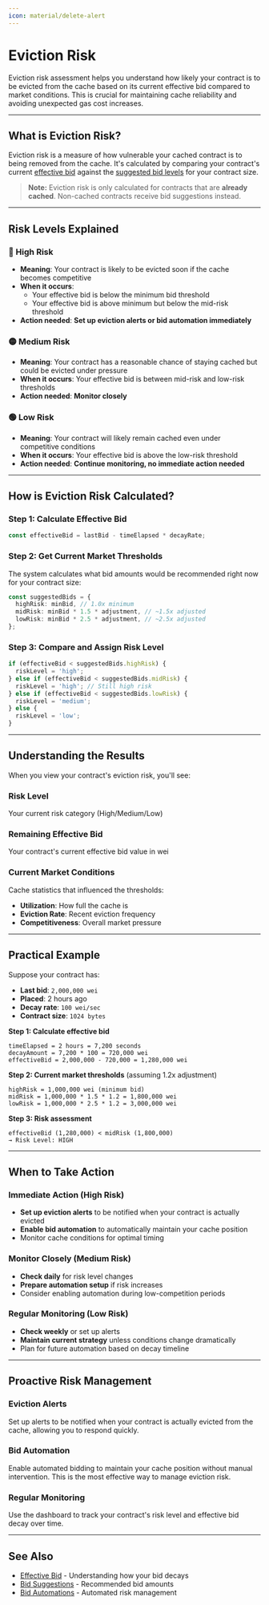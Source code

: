 ```yaml
---
icon: material/delete-alert
---
```


# **Eviction Risk**

Eviction risk assessment helps you understand how likely your contract is to be evicted from the cache based on its current effective bid compared to market conditions. This is crucial for maintaining cache reliability and avoiding unexpected gas cost increases.

---

## **What is Eviction Risk?**

Eviction risk is a measure of how vulnerable your cached contract is to being removed from the cache. It's calculated by comparing your contract's current [effective bid](effective-bid.md) against the [suggested bid levels](bid-suggestions.md) for your contract size.

> **Note:** Eviction risk is only calculated for contracts that are **already cached**. Non-cached contracts receive bid suggestions instead.

---

## **Risk Levels Explained**

### **🔴 High Risk**

- **Meaning**: Your contract is likely to be evicted soon if the cache becomes competitive
- **When it occurs**:
  - Your effective bid is below the minimum bid threshold
  - Your effective bid is above minimum but below the mid-risk threshold
- **Action needed**: **Set up eviction alerts or bid automation immediately**

### **🟡 Medium Risk**

- **Meaning**: Your contract has a reasonable chance of staying cached but could be evicted under pressure
- **When it occurs**: Your effective bid is between mid-risk and low-risk thresholds
- **Action needed**: **Monitor closely**

### **🟢 Low Risk**

- **Meaning**: Your contract will likely remain cached even under competitive conditions
- **When it occurs**: Your effective bid is above the low-risk threshold
- **Action needed**: **Continue monitoring, no immediate action needed**

---

## **How is Eviction Risk Calculated?**

### **Step 1: Calculate Effective Bid**

```typescript
const effectiveBid = lastBid - timeElapsed * decayRate;
```

### **Step 2: Get Current Market Thresholds**

The system calculates what bid amounts would be recommended right now for your contract size:

```typescript
const suggestedBids = {
  highRisk: minBid, // 1.0x minimum
  midRisk: minBid * 1.5 * adjustment, // ~1.5x adjusted
  lowRisk: minBid * 2.5 * adjustment, // ~2.5x adjusted
};
```

### **Step 3: Compare and Assign Risk Level**

```typescript
if (effectiveBid < suggestedBids.highRisk) {
  riskLevel = 'high';
} else if (effectiveBid < suggestedBids.midRisk) {
  riskLevel = 'high'; // Still high risk
} else if (effectiveBid < suggestedBids.lowRisk) {
  riskLevel = 'medium';
} else {
  riskLevel = 'low';
}
```

---

## **Understanding the Results**

When you view your contract's eviction risk, you'll see:

### **Risk Level**

Your current risk category (High/Medium/Low)

### **Remaining Effective Bid**

Your contract's current effective bid value in wei

### **Current Market Conditions**

Cache statistics that influenced the thresholds:

- **Utilization**: How full the cache is
- **Eviction Rate**: Recent eviction frequency
- **Competitiveness**: Overall market pressure

---

## **Practical Example**

Suppose your contract has:

- **Last bid**: `2,000,000 wei`
- **Placed**: 2 hours ago
- **Decay rate**: `100 wei/sec`
- **Contract size**: `1024 bytes`

**Step 1: Calculate effective bid**

```
timeElapsed = 2 hours = 7,200 seconds
decayAmount = 7,200 * 100 = 720,000 wei
effectiveBid = 2,000,000 - 720,000 = 1,280,000 wei
```

**Step 2: Current market thresholds** (assuming 1.2x adjustment)

```
highRisk = 1,000,000 wei (minimum bid)
midRisk = 1,000,000 * 1.5 * 1.2 = 1,800,000 wei
lowRisk = 1,000,000 * 2.5 * 1.2 = 3,000,000 wei
```

**Step 3: Risk assessment**

```
effectiveBid (1,280,000) < midRisk (1,800,000)
→ Risk Level: HIGH
```

---

## **When to Take Action**

### **Immediate Action (High Risk)**

- **Set up eviction alerts** to be notified when your contract is actually evicted
- **Enable bid automation** to automatically maintain your cache position
- Monitor cache conditions for optimal timing

### **Monitor Closely (Medium Risk)**

- **Check daily** for risk level changes
- **Prepare automation setup** if risk increases
- Consider enabling automation during low-competition periods

### **Regular Monitoring (Low Risk)**

- **Check weekly** or set up alerts
- **Maintain current strategy** unless conditions change dramatically
- Plan for future automation based on decay timeline

---

## **Proactive Risk Management**

### **Eviction Alerts**

Set up alerts to be notified when your contract is actually evicted from the cache, allowing you to respond quickly.

### **Bid Automation**

Enable automated bidding to maintain your cache position without manual intervention. This is the most effective way to manage eviction risk.

### **Regular Monitoring**

Use the dashboard to track your contract's risk level and effective bid decay over time.

---

## **See Also**

- [Effective Bid](effective-bid.md) - Understanding how your bid decays
- [Bid Suggestions](bid-suggestions.md) - Recommended bid amounts
- [Bid Automations](bid-automations.md) - Automated risk management
